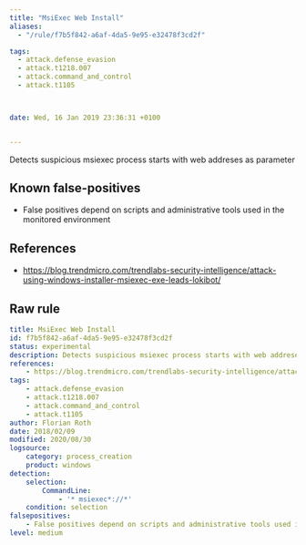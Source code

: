 ```yaml
---
title: "MsiExec Web Install"
aliases:
  - "/rule/f7b5f842-a6af-4da5-9e95-e32478f3cd2f"

tags:
  - attack.defense_evasion
  - attack.t1218.007
  - attack.command_and_control
  - attack.t1105



date: Wed, 16 Jan 2019 23:36:31 +0100


---
```


Detects suspicious msiexec process starts with web addreses as parameter

<!--more-->


## Known false-positives

* False positives depend on scripts and administrative tools used in the monitored environment



## References

* https://blog.trendmicro.com/trendlabs-security-intelligence/attack-using-windows-installer-msiexec-exe-leads-lokibot/


## Raw rule
```yaml
title: MsiExec Web Install
id: f7b5f842-a6af-4da5-9e95-e32478f3cd2f
status: experimental
description: Detects suspicious msiexec process starts with web addreses as parameter
references:
    - https://blog.trendmicro.com/trendlabs-security-intelligence/attack-using-windows-installer-msiexec-exe-leads-lokibot/
tags:
    - attack.defense_evasion
    - attack.t1218.007
    - attack.command_and_control
    - attack.t1105
author: Florian Roth
date: 2018/02/09
modified: 2020/08/30
logsource:
    category: process_creation
    product: windows
detection:
    selection:
        CommandLine:
            - '* msiexec*://*'
    condition: selection
falsepositives:
    - False positives depend on scripts and administrative tools used in the monitored environment
level: medium

```
